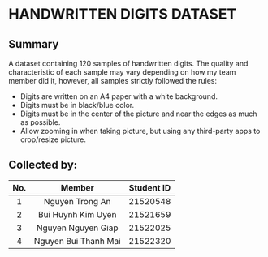 # HANDWRITTEN DIGITS DATASET

## Summary
A dataset containing 120 samples of handwritten digits. The quality and characteristic of each sample may vary depending on how my team member did it, however, all samples strictly followed the rules:
- Digits are written on an A4 paper with a white background.
- Digits must be in black/blue color.
- Digits must be in the center of the picture and near the edges as much as possible.
- Allow zooming in when taking picture, but using any third-party apps to crop/resize picture.


## Collected by:
|No.|Member   |Student ID|
|:-:|:-:|:-:|
|1|Nguyen Trong An|21520548|
|2|Bui Huynh Kim Uyen|21521659|
|3|Nguyen Nguyen Giap|21522025|
|4|Nguyen Bui Thanh Mai|21522320|

